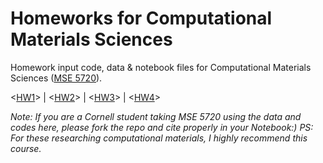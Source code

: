 # Homeworks for Computational Materials Sciences
Homework input code, data & notebook files for Computational Materials Sciences ([MSE 5720](https://courses.cornell.edu/preview_course_nopop.php?catoid=31&coid=493002)). 

<[HW1](https://hanfengzhai.net/file/HW1_MSE5720.html)> | <[HW2](https://hanfengzhai.net/file/HW2_MSE5720.html)> | <[HW3](https://hanfengzhai.net/file/HW3_MSE5720.html)> | <[HW4](https://hanfengzhai.net/file/HW4_MSE5720_.html)>

*Note: If you are a Cornell student taking MSE 5720 using the data and codes here, please fork the repo and cite properly in your Notebook:) 
PS: For these researching computational materials, I highly recommend this course.*

